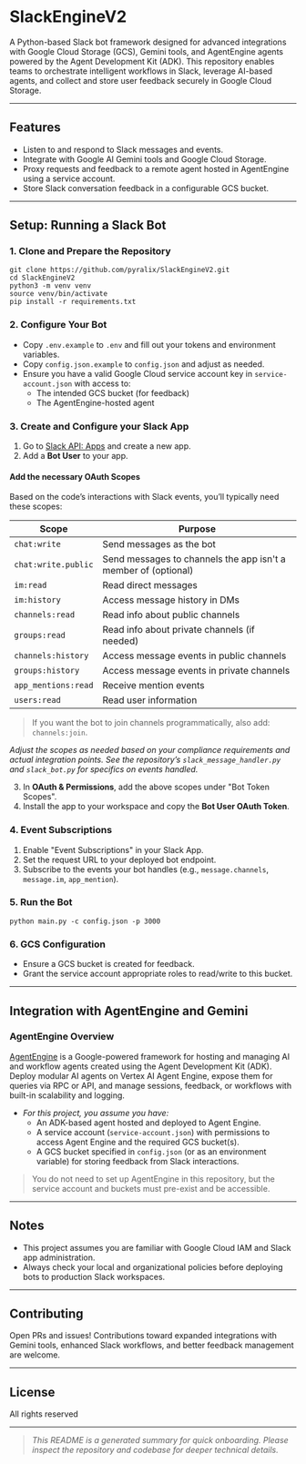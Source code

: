 ﻿# SlackEngineV2

A Python-based Slack bot framework designed for advanced integrations with Google Cloud Storage (GCS), Gemini tools, and AgentEngine agents powered by the Agent Development Kit (ADK). This repository enables teams to orchestrate intelligent workflows in Slack, leverage AI-based agents, and collect and store user feedback securely in Google Cloud Storage.

---

## Features

- Listen to and respond to Slack messages and events.
- Integrate with Google AI Gemini tools and Google Cloud Storage.
- Proxy requests and feedback to a remote agent hosted in AgentEngine using a service account.
- Store Slack conversation feedback in a configurable GCS bucket.

---

## Setup: Running a Slack Bot

### 1. Clone and Prepare the Repository

```
git clone https://github.com/pyralix/SlackEngineV2.git
cd SlackEngineV2
python3 -m venv venv
source venv/bin/activate
pip install -r requirements.txt
```

### 2. Configure Your Bot

- Copy `.env.example` to `.env` and fill out your tokens and environment variables.
- Copy `config.json.example` to `config.json` and adjust as needed.
- Ensure you have a valid Google Cloud service account key in `service-account.json` with access to:
  - The intended GCS bucket (for feedback)
  - The AgentEngine-hosted agent

### 3. Create and Configure your Slack App

1. Go to [Slack API: Apps](https://api.slack.com/apps) and create a new app.
2. Add a **Bot User** to your app.

#### **Add the necessary OAuth Scopes**

Based on the code’s interactions with Slack events, you’ll typically need these scopes:

| **Scope**           | **Purpose**                                                      |
|---------------------|------------------------------------------------------------------|
| `chat:write`        | Send messages as the bot                                         |
| `chat:write.public` | Send messages to channels the app isn't a member of (optional)   |
| `im:read`           | Read direct messages                                             |
| `im:history`        | Access message history in DMs                                    |
| `channels:read`     | Read info about public channels                                  |
| `groups:read`       | Read info about private channels (if needed)                     |
| `channels:history`  | Access message events in public channels                         |
| `groups:history`    | Access message events in private channels                        |
| `app_mentions:read` | Receive mention events                                           |
| `users:read`        | Read user information                                            |

> If you want the bot to join channels programmatically, also add: `channels:join`.

*Adjust the scopes as needed based on your compliance requirements and actual integration points. See the repository’s `slack_message_handler.py` and `slack_bot.py` for specifics on events handled.*

3. In **OAuth & Permissions**, add the above scopes under "Bot Token Scopes".
4. Install the app to your workspace and copy the **Bot User OAuth Token**.

### 4. Event Subscriptions

1. Enable "Event Subscriptions" in your Slack App.
2. Set the request URL to your deployed bot endpoint.
3. Subscribe to the events your bot handles (e.g., `message.channels`, `message.im`, `app_mention`).

### 5. Run the Bot

`python main.py -c config.json -p 3000`


### 6. GCS Configuration

- Ensure a GCS bucket is created for feedback.
- Grant the service account appropriate roles to read/write to this bucket.

---

## Integration with AgentEngine and Gemini

### AgentEngine Overview

[AgentEngine](https://cloud.google.com/vertex-ai/docs/agent) is a Google-powered framework for hosting and managing AI and workflow agents created using the Agent Development Kit (ADK). Deploy modular AI agents on Vertex AI Agent Engine, expose them for queries via RPC or API, and manage sessions, feedback, or workflows with built-in scalability and logging.

- *For this project, you assume you have:*
  - An ADK-based agent hosted and deployed to Agent Engine.
  - A service account (`service-account.json`) with permissions to access Agent Engine and the required GCS bucket(s).
  - A GCS bucket specified in `config.json` (or as an environment variable) for storing feedback from Slack interactions.

> You do not need to set up AgentEngine in this repository, but the service account and buckets must pre-exist and be accessible.

---

## Notes

- This project assumes you are familiar with Google Cloud IAM and Slack app administration.
- Always check your local and organizational policies before deploying bots to production Slack workspaces.

---

## Contributing

Open PRs and issues! Contributions toward expanded integrations with Gemini tools, enhanced Slack workflows, and better feedback management are welcome.

---

## License

All rights reserved

---

> _This README is a generated summary for quick onboarding. Please inspect the repository and codebase for deeper technical details._
